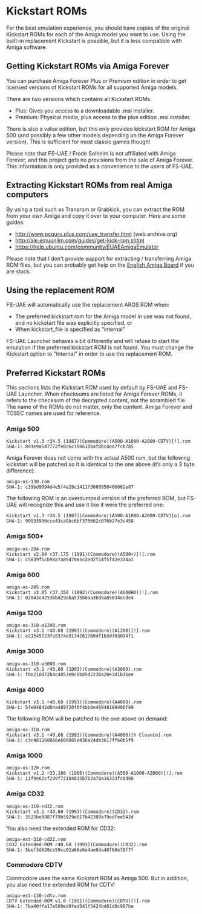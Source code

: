 # Kickstart ROMs

For the best emulation experience, you should have copies of the original
Kickstart ROMs for each of the Amiga model you want to use. Using the
built-in replacement Kickstart is possible, but it is less compatible with
Amiga software.

## Getting Kickstart ROMs via Amiga Forever

You can purchase Amiga Forever Plus or Premium edition in order to get
licensed versions of Kickstart ROMs for all supported Amiga models.

There are two versions which contains all Kickstart ROMs:

- Plus: Gives you access to a downloadable .msi installer.
- Premium: Physical media, plus access to the plus edition .msi installer.

There is also a value edition, but this only provides kickstart ROM for
Amiga 500 (and possibly a few other models depending on the Amiga Forever
version). This is sufficient for most classic games though!

Please note that FS-UAE / Frode Solheim is not affiliated with Amiga Forever,
and this project gets no provisions from the sale of Amiga Forever.
This information is only provided as a convenience to the users of FS-UAE.

## Extracting Kickstart ROMs from real Amiga computers

By using a tool such as Transrom or Grabkick, you can extract the ROM from
your own Amiga and copy it over to your computer. Here are some guides:

- http://www.pcguru.plus.com/uae_transfer.html (web.archive.org)
- http://ale.emuunlim.com/guides/get-kick-rom.shtml
- https://help.ubuntu.com/community/EUAEAmigaEmulator

Please note that I don’t provide support for extracting / transferring
Amiga ROM files, but you can probably get help on the
[English Amiga Board](http://eab.abime.net/) if you are stuck.

## Using the replacement ROM

FS-UAE will automatically use the replacement AROS ROM when:

- The preferred kickstart rom for the Amiga model in use was not found,
  and no kickstart file was explicitly specified, or
- When kickstart_file is specified as “internal”

FS-UAE Launcher behaves a bit differently and will refuse to start the
emulation if the preferred kickstart ROM is not found. You must change the
Kickstart option to "Internal" in order to use the replacement ROM.

## Preferred Kickstart ROMs

This sections lists the Kickstart ROM used by default by FS-UAE and
FS-UAE Launcher. When checksums are listed for Amiga Forever ROMs, it refers
to the checksum of the decrypted content, not the scrambled file. The name
of the ROMs do not matter, only the content. Amiga Forever and TOSEC names
are used for reference.

### Amiga 500

    Kickstart v1.3 r34.5 (1987)(Commodore)(A500-A1000-A2000-CDTV)[!].rom
    SHA-1: 891e9a547772fe0c6c19b610baf8bc4ea7fcb785

Amiga Forever does not come with the actual A500 rom, but the following
kickstart will be patched so it is identical to the one above (it’s only a
3 byte difference):

    amiga-os-130.rom
    SHA-1: c39bd9094d4e5f4e28c1411f3086950406062e87

The following ROM is an overdumped version of the preferred ROM, but FS-UAE
will recognize this and use it like it were the preferred one:

    Kickstart v1.3 r34.5 (1987)(Commodore)(A500-A1000-A2000-CDTV)[o].rom
    SHA-1: 90933936cce43ca9bc6bf375662c076b27e3c458

### Amiga 500+

    amiga-os-204.rom
    Kickstart v2.04 r37.175 (1991)(Commodore)(A500+)[!].rom
    SHA-1: c5839f5cb98a7a8947065c3ed2f14f5f42e334a1

### Amiga 600

    amiga-os-205.rom
    Kickstart v2.05 r37.350 (1992)(Commodore)(A600HD)[!].rom
    SHA-1: 02843c4253bbd29aba535b0aa3bd9a85034ecde4

### Amiga 1200

    amiga-os-310-a1200.rom
    Kickstart v3.1 r40.68 (1993)(Commodore)(A1200)[!].rom
    SHA-1: e21545723fe8374e91342617604f1b3d703094f1

### Amiga 3000

    amiga-os-310-a3000.rom
    Kickstart v3.1 r40.68 (1993)(Commodore)(A3000).rom
    SHA-1: f8e210d72b4c4853e0c9b85d223ba20e3d1b36ee

### Amiga 4000

    Kickstart v3.1 r40.68 (1993)(Commodore)(A4000).rom
    SHA-1: 5fe04842d04a489720f0f4bb0e46948199406f49

The following ROM will be patched to the one above on demand:

    amiga-os-310.rom
    Kickstart v3.1 r40.68 (1993)(Commodore)(A4000)[h Cloanto].rom
    SHA-1: c3c481160866e60d085e436a24db3617ff60b5f9

### Amiga 1000

    amiga-os-120.rom
    Kickstart v1.2 r33.180 (1986)(Commodore)(A500-A1000-A2000)[!].rom
    SHA-1: 11f9e62cf299f72184835b7b2a70a16333fc0d88

### Amiga CD32

    amiga-os-310-cd32.rom
    Kickstart v3.1 r40.60 (1993)(Commodore)(CD32).rom
    SHA-1: 3525be8887f79b5929e017b42380a79edfee542d

You also need the extended ROM for CD32:

    amiga-ext-310-cd32.rom
    CD32 Extended-ROM r40.60 (1993)(Commodore)(CD32).rom
    SHA-1: 5bef3d628ce59cc02a66e6e4ae0da48f60e78f7f

### Commodore CDTV

Commodore uses the same Kickstart ROM as Amiga 500. But in addition, you also
need the extended ROM for CDTV:

    amiga-ext-130-cdtv.rom
    CDTV Extended-ROM v1.0 (1991)(Commodore)(CDTV)[!].rom
    SHA-1: 7ba40ffa17e500ed9fed041f3424bd81d9c907be

